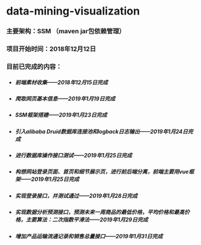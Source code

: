 # data-mining-visualization
### 主要架构：SSM （maven jar包依赖管理）
### 项目开始时间：2018年12月12日
### 目前已完成的内容：
+ ##### 前端素材收集——2018年12月15日完成 
+ ##### 爬取网页基本信息——2019年1月19日完成
+ ##### SSM框架搭建——2019年1月23日完成
+ ##### 引入alibaba Druid数据库连接池和logback日志输出——2019年1月24日完成
+ ##### 进行数据库操作接口测试——2019年1月25日完成
+ ##### 构想网站登录页面、首页和细节展示页，进行前后端分离，前端主要用vue框架——2019年1月25日完成
+ ##### 实现登录接口，并测试通过——2019年1月28日完成
+ ##### 实现数据分析预测接口，预测未来一周商品的最低价格，平均价格和最高价格，主要算法：二次指数平滑法——2019年1月29日完成
+ ##### 增加产品运输流通记录和销售总量接口——2019年1月31日完成